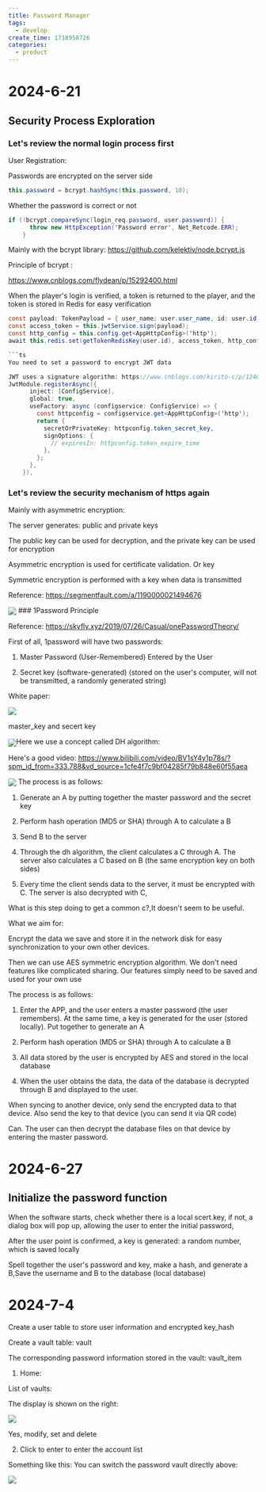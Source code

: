 ```yaml
---
title: Password Manager
tags:
  - develop
create_time: 1718958726
categories:
  - product
---
```


# 2024-6-21

## Security Process Exploration

### Let's review the normal login process first

User Registration:

Passwords are encrypted on the server side

```csharp
this.password = bcrypt.hashSync(this.password, 10);
```

Whether the password is correct or not

```csharp
if (!bcrypt.compareSync(login_req.password, user.password)) {
      throw new HttpException('Password error', Net_Retcode.ERR);
    }
```

Mainly with the bcrypt library: https://github.com/kelektiv/node.bcrypt.js

Principle of bcrypt :

https://www.cnblogs.com/flydean/p/15292400.html

When the player's login is verified, a token is returned to the player, and the token is stored in Redis for easy verification

````csharp
const payload: TokenPayload = { user_name: user.user_name, id: user.id };
const access_token = this.jwtService.sign(payload);
const http_config = this.config.get<AppHttpConfig>('http');
await this.redis.set(getTokenRedisKey(user.id), access_token, http_config.token_expire_in);

```ts
You need to set a password to encrypt JWT data

JWT uses a signature algorithm: https://www.cnblogs.com/kirito-c/p/12402066.html```csharp
JwtModule.registerAsync({
      inject: [ConfigService],
      global: true,
      useFactory: async (configservice: ConfigService) => {
        const httpconfig = configservice.get<AppHttpConfig>('http');
        return {
          secretOrPrivateKey: httpconfig.token_secret_key,
          signOptions: {
            // expiresIn: httpconfig.token_expire_time
          },
        };
      },
    }),
````

### Let's review the security mechanism of https again

Mainly with asymmetric encryption:

The server generates: public and private keys

The public key can be used for decryption, and the private key can be used for encryption

Asymmetric encryption is used for certificate validation. Or key

Symmetric encryption is performed with a key when data is transmitted

Reference: https://segmentfault.com/a/1190000021494676

<img src="/assets/JBBabFfzZohIlExlWBocGOrpnIg.png" src-width="1704" class="m-auto" src-height="1424" align="center"/>
### 1Password Principle

Reference: https://skyfly.xyz/2019/07/26/Casual/onePasswordTheory/

First of all, 1password will have two passwords:

1. Master Password (User-Remembered) Entered by the User

2. Secret key (software-generated) (stored on the user's computer, will not be transmitted, a randomly generated string)

White paper:

<img src="/assets/At63bOjRSoIUEBxvtAccTZgknke.png" src-width="7199" class="m-auto" src-height="3141" align="center"/>

master_key and secert key

<img src="/assets/G7DXbB2uuo5caFxIu6kc5Dcentd.png" src-width="856" class="m-auto" src-height="240" align="center"/>Here we use a concept called DH algorithm:

Here's a good video: https://www.bilibili.com/video/BV1sY4y1p78s/?spm_id_from=333.788&vd_source=1cfe4f7c9bf04285f79b848e60f55aea

<img src="/assets/I6yUb3XtLoTviQxgZQycnejwnEe.png" src-width="828" class="m-auto" src-height="355" align="center"/>
The process is as follows:

1. Generate an A by putting together the master password and the secret key

2. Perform hash operation (MD5 or SHA) through A to calculate a B

3. Send B to the server

4. Through the dh algorithm, the client calculates a C through A. The server also calculates a C based on B (the same encryption key on both sides)

5. Every time the client sends data to the server, it must be encrypted with C. The server is also decrypted with C,

What is this step doing to get a common c?,It doesn't seem to be useful.

What we aim for:

Encrypt the data we save and store it in the network disk for easy synchronization to your own other devices.

Then we can use AES symmetric encryption algorithm. We don't need features like complicated sharing. Our features simply need to be saved and used for your own use

The process is as follows:

1. Enter the APP, and the user enters a master password (the user remembers). At the same time, a key is generated for the user (stored locally). Put together to generate an A

2. Perform hash operation (MD5 or SHA) through A to calculate a B

3. All data stored by the user is encrypted by AES and stored in the local database

4. When the user obtains the data, the data of the database is decrypted through B and displayed to the user.

When syncing to another device, only send the encrypted data to that device. Also send the key to that device (you can send it via QR code)

Can. The user can then decrypt the database files on that device by entering the master password.

# 2024-6-27

## Initialize the password function

When the software starts, check whether there is a local scert.key, if not, a dialog box will pop up, allowing the user to enter the initial password,

After the user point is confirmed, a key is generated: a random number, which is saved locally

Spell together the user's password and key, make a hash, and generate a B,Save the username and B to the database (local database)

# 2024-7-4

Create a user table to store user information and encrypted key_hash

Create a vault table: vault

The corresponding password information stored in the vault: vault_item

1. Home:

List of vaults:

The display is shown on the right:

<img src="/assets/WBi6bR2SZouWc0xZbNycC57Gnlf.png" src-width="821" class="m-auto" src-height="242" align="center"/>

Yes, modify, set and delete

2. Click to enter to enter the account list

Something like this: You can switch the password vault directly above:

<img src="/assets/EfR0b1Gq7oANjPxpnppc1J1VnOf.png" src-width="1185" class="m-auto" src-height="512" align="center"/>
